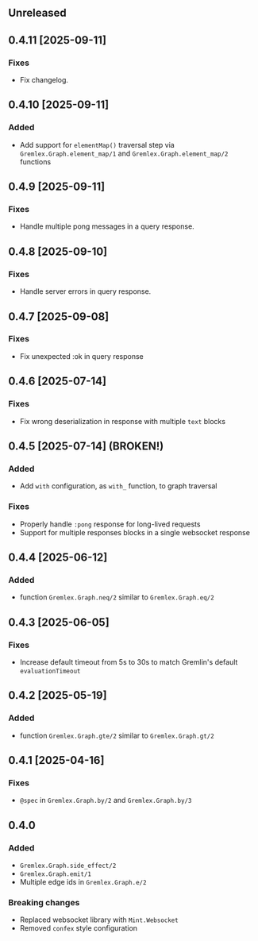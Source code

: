 ## Unreleased

## 0.4.11 [2025-09-11]

### Fixes
- Fix changelog.

## 0.4.10 [2025-09-11]

### Added
- Add support for `elementMap()` traversal step via `Gremlex.Graph.element_map/1` and `Gremlex.Graph.element_map/2` functions

## 0.4.9 [2025-09-11]

### Fixes
- Handle multiple pong messages in a query response.

## 0.4.8 [2025-09-10]

### Fixes
- Handle server errors in query response.

## 0.4.7 [2025-09-08]

### Fixes
- Fix unexpected :ok in query response

## 0.4.6 [2025-07-14]

### Fixes
- Fix wrong deserialization in response with multiple `text` blocks

## 0.4.5 [2025-07-14] (BROKEN!)

### Added
- Add `with` configuration, as `with_` function, to graph traversal

### Fixes
- Properly handle `:pong` response for long-lived requests
- Support for multiple responses blocks in a single websocket response

## 0.4.4 [2025-06-12]

### Added
- function `Gremlex.Graph.neq/2` similar to `Gremlex.Graph.eq/2`

## 0.4.3 [2025-06-05]

### Fixes
- Increase default timeout from 5s to 30s to match Gremlin's default `evaluationTimeout`

## 0.4.2 [2025-05-19]

### Added
- function `Gremlex.Graph.gte/2` similar to `Gremlex.Graph.gt/2`

## 0.4.1 [2025-04-16]

### Fixes
- `@spec` in `Gremlex.Graph.by/2` and `Gremlex.Graph.by/3`

## 0.4.0

### Added
- `Gremlex.Graph.side_effect/2`
- `Gremlex.Graph.emit/1`
- Multiple edge ids in `Gremlex.Graph.e/2`

### Breaking changes
- Replaced websocket library with `Mint.Websocket`
- Removed `confex` style configuration

